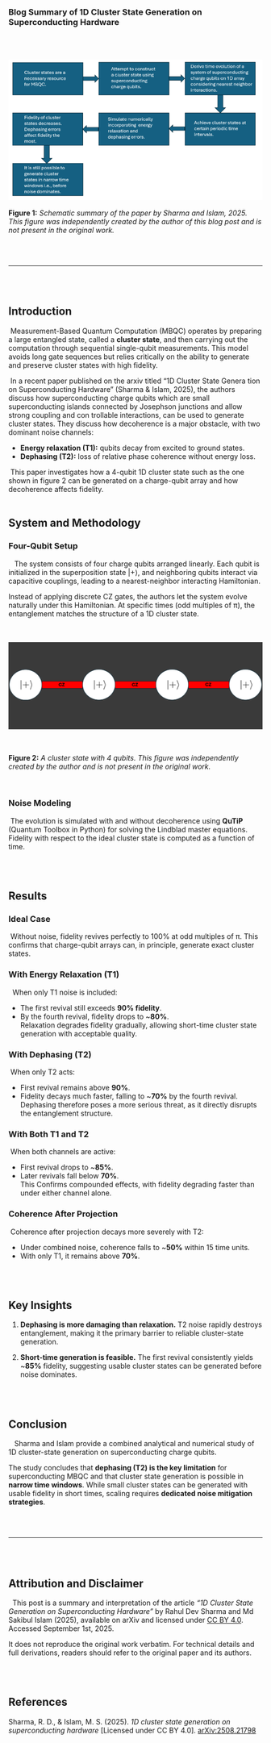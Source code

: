 


### Blog Summary of 1D Cluster State Generation on Superconducting Hardware  

<br><br>


<a href="img/schemeCorrelatedHoppingTopology.png" target="_blank">
  <img class="centered-image" src="data/img/Article1-img-1.png" alt="Summary chart">
</a>

**Figure 1:** *Schematic summary of the paper by Sharma and Islam, 2025. This figure was independently created by the author of this blog post and is not present in the original work.*  

 <br> <br>

---
 <br> <br>
  
## Introduction  

 &nbsp;Measurement-Based Quantum Computation (MBQC) operates by preparing a large entangled state, called a **cluster state**, and then carrying out the computation through sequential single-qubit measurements. This model avoids long gate sequences but relies critically on the ability to generate and preserve cluster states with high fidelity.  

 &nbsp;In a recent paper published on the arxiv titled “1D Cluster State Genera
tion on Superconducting Hardware” (Sharma & Islam, 2025), the authors
 discuss how superconducting charge qubits which are small superconducting
islands connected by Josephson junctions and allow strong coupling and con
trollable interactions, can be used to generate cluster states. They discuss how
 decoherence is a major obstacle, with two dominant noise channels:

- **Energy relaxation (T1):** qubits decay from excited to ground states.  
- **Dephasing (T2):** loss of relative phase coherence without energy loss.  

 &nbsp;This paper investigates how a 4-qubit 1D cluster state such as the one
 shown in figure 2 can be generated on a charge-qubit array and how decoherence
 affects fidelity.
 <br> <br>

## System and Methodology  

### Four-Qubit Setup  
 &nbsp; &nbsp;The system consists of four charge qubits arranged linearly. Each qubit is initialized in the superposition state |+⟩, and neighboring qubits interact via capacitive couplings, leading to a nearest-neighbor interacting Hamiltonian.  

Instead of applying discrete CZ gates, the authors let the system evolve naturally under this Hamiltonian. At specific times (odd multiples of π), the entanglement matches the structure of a 1D cluster state.

<br><br>
<a href="img/schemeCorrelatedHoppingTopology.png" target="_blank">
  <img class="centered-image" src="data/img/Article1-img-2.png" alt="Summary chart">
</a>

<br>

**Figure 2:** *A cluster state with 4 qubits. This figure was independently created by the author and is not present in the original work.*  

<br>

### Noise Modeling  
 &nbsp;The evolution is simulated with and without decoherence using **QuTiP** (Quantum Toolbox in Python) for solving the Lindblad master equations. Fidelity with respect to the ideal cluster state is computed as a function of time.  

 <br> <br>

## Results  

### Ideal Case  
 &nbsp;Without noise, fidelity revives perfectly to 100% at odd multiples of π. This
 confirms that charge-qubit arrays can, in principle, generate exact cluster states.

### With Energy Relaxation (T1)  
 &nbsp; When only T1 noise is included: 
 - The first revival still exceeds **90% fidelity**.
 - By the fourth revival, fidelity drops to ~**80%**.  
 Relaxation degrades fidelity gradually, allowing short-time cluster state generation with acceptable quality.  

### With Dephasing (T2)  
 &nbsp;When only T2 acts:
 - First revival remains above **90%**.  
 - Fidelity decays much faster, falling to ~**70%** by the fourth revival.  
 Dephasing therefore poses a more serious threat, as it directly disrupts the entanglement structure.  

### With Both T1 and T2  
 &nbsp;When both channels are active:
 - First revival drops to ~**85%**.  
 - Later revivals fall below **70%**.  
 This Confirms compounded effects, with fidelity degrading faster than under either channel alone.  

### Coherence After Projection  
 &nbsp;Coherence after projection decays more severely with T2: 
 - Under combined noise, coherence falls to ~**50%** within 15 time units.  
 - With only T1, it remains above **70%**.  

 <br> <br>



## Key Insights  

1. **Dephasing is more damaging than relaxation.** T2 noise rapidly destroys entanglement, making it the primary barrier to reliable cluster-state generation.  

2. **Short-time generation is feasible.**  The first revival consistently yields ~**85%** fidelity, suggesting usable cluster states can be generated before noise dominates.  

 <br> <br>

## Conclusion  

 &nbsp; &nbsp;Sharma and Islam provide a combined analytical and numerical study of 1D cluster-state generation on superconducting charge qubits.  

The study concludes that **dephasing (T2) is the key limitation** for superconducting MBQC and that cluster state generation is possible in **narrow time windows**. While small cluster states can be generated with usable fidelity in short times, scaling requires **dedicated noise mitigation strategies**. 

 <br> <br>

---

 <br> <br>

## Attribution and Disclaimer  

 &nbsp; This post is a summary and interpretation of the article *“1D Cluster State Generation on Superconducting Hardware”* by Rahul Dev Sharma and Md Sakibul Islam (2025), available on arXiv and licensed under [CC BY 4.0](https://creativecommons.org/licenses/by/4.0/). Accessed September 1st, 2025.  

It does not reproduce the original work verbatim. For technical details and full derivations, readers should refer to the original paper and its authors.  

 <br> <br>

## References  

Sharma, R. D., & Islam, M. S. (2025). *1D cluster state generation on superconducting hardware* [Licensed under CC BY 4.0]. [arXiv:2508.21798](https://arxiv.org/abs/2508.21798)  
